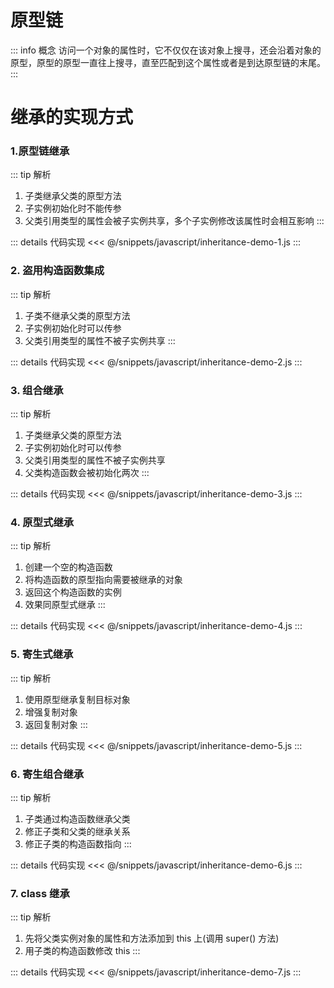 # 原型链

::: info 概念
访问一个对象的属性时，它不仅仅在该对象上搜寻，还会沿着对象的原型，原型的原型一直往上搜寻，直至匹配到这个属性或者是到达原型链的末尾。
:::

# 继承的实现方式

### 1.原型链继承

::: tip 解析
1. 子类继承父类的原型方法
2. 子实例初始化时不能传参
3. 父类引用类型的属性会被子实例共享，多个子实例修改该属性时会相互影响
:::

::: details 代码实现
<<< @/snippets/javascript/inheritance-demo-1.js
:::

### 2. 盗用构造函数集成

::: tip 解析
1. 子类不继承父类的原型方法
2. 子实例初始化时可以传参
3. 父类引用类型的属性不被子实例共享
:::

::: details 代码实现
<<< @/snippets/javascript/inheritance-demo-2.js
:::

### 3. 组合继承

::: tip 解析
1. 子类继承父类的原型方法
2. 子实例初始化时可以传参
3. 父类引用类型的属性不被子实例共享
4. 父类构造函数会被初始化两次
:::

::: details 代码实现
<<< @/snippets/javascript/inheritance-demo-3.js
:::

### 4. 原型式继承

::: tip 解析
1. 创建一个空的构造函数
2. 将构造函数的原型指向需要被继承的对象
3. 返回这个构造函数的实例
4. 效果同原型式继承
:::

::: details 代码实现
<<< @/snippets/javascript/inheritance-demo-4.js
:::

### 5. 寄生式继承

::: tip 解析
1. 使用原型继承复制目标对象
2. 增强复制对象
3. 返回复制对象
:::

::: details 代码实现
<<< @/snippets/javascript/inheritance-demo-5.js
:::

### 6. 寄生组合继承

::: tip 解析
1. 子类通过构造函数继承父类
2. 修正子类和父类的继承关系
3. 修正子类的构造函数指向
:::

::: details 代码实现
<<< @/snippets/javascript/inheritance-demo-6.js
:::

### 7. class 继承

::: tip 解析
1. 先将父类实例对象的属性和方法添加到 this 上(调用 super() 方法)
2. 用子类的构造函数修改 this
:::

::: details 代码实现
<<< @/snippets/javascript/inheritance-demo-7.js
:::